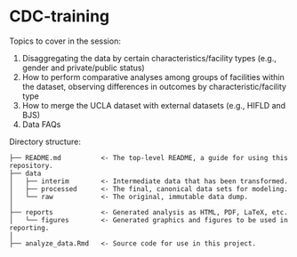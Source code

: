 # CDC-training

Topics to cover in the session:
1. Disaggregating the data by certain characteristics/facility types (e.g., gender and private/public status)
2. How to perform comparative analyses among groups of facilities within the dataset, observing differences in outcomes by characteristic/facility type
3. How to merge the UCLA dataset with external datasets (e.g., HIFLD and BJS)
4. Data FAQs

Directory structure: 
```
├── README.md          <- The top-level README, a guide for using this repository.
├── data
│   ├── interim        <- Intermediate data that has been transformed.
│   ├── processed      <- The final, canonical data sets for modeling.
│   └── raw            <- The original, immutable data dump.
│
├── reports            <- Generated analysis as HTML, PDF, LaTeX, etc.
│   └── figures        <- Generated graphics and figures to be used in reporting.
│  
├── analyze_data.Rmd   <- Source code for use in this project.
```

